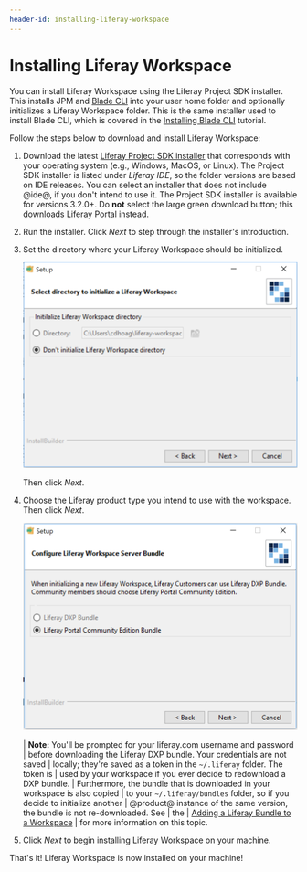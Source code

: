 ```yaml
---
header-id: installing-liferay-workspace
---
```


# Installing Liferay Workspace

You can install Liferay Workspace using the Liferay Project SDK installer. This
installs JPM and
[Blade CLI](/docs/7-0/tutorials/-/knowledge_base/t/blade-cli) into your user
home folder and optionally initializes a Liferay Workspace folder. This is the
same installer used to install Blade CLI, which is covered in the
[Installing Blade CLI](/docs/7-0/tutorials/-/knowledge_base/t/installing-blade-cli)
tutorial.

Follow the steps below to download and install Liferay Workspace:

1.  Download the latest
    [Liferay Project SDK installer](https://sourceforge.net/projects/lportal/files/Liferay%20IDE/)
    that corresponds with your operating system (e.g., Windows, MacOS, or
    Linux). The Project SDK installer is listed under *Liferay IDE*, so the
    folder versions are based on IDE releases. You can select an installer that
    does not include @ide@, if you don't intend to use it. The Project SDK
    installer is available for versions 3.2.0+. Do **not** select the large
    green download button; this downloads Liferay Portal instead.

2.  Run the installer. Click *Next* to step through the installer's
    introduction.

3.  Set the directory where your Liferay Workspace should be initialized.

    ![Figure 1: Determine where your Liferay Workspace should reside.](../../../images/blade-installer-workspace-init.png)

    Then click *Next*.

4.  Choose the Liferay product type you intend to use with the workspace. Then
    click *Next*.

    ![Figure 2: Select the product version you'll use with your Liferay Workspace.](../../../images/installer-workspace-type.png)

    | **Note:** You'll be prompted for your liferay.com username and password
    | before downloading the Liferay DXP bundle. Your credentials are not saved
    | locally; they're saved as a token in the `~/.liferay` folder. The token is
    | used by your workspace if you ever decide to redownload a DXP bundle.
    | Furthermore, the bundle that is downloaded in your workspace is also copied
    | to your `~/.liferay/bundles` folder, so if you decide to initialize another
    | @product@ instance of the same version, the bundle is not re-downloaded. See
    | the
    | [Adding a Liferay Bundle to a Workspace](/docs/7-0/tutorials/-/knowledge_base/t/configuring-a-liferay-workspace#adding-a-liferay-bundle-to-a-workspace)
    | for more information on this topic.

5.  Click *Next* to begin installing Liferay Workspace on your machine.

That's it! Liferay Workspace is now installed on your machine!
